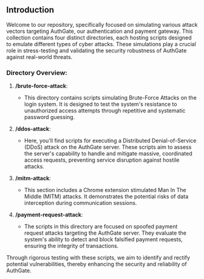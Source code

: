 ## Introduction

Welcome to our repository, specifically focused on simulating various attack vectors targeting AuthGate, our authentication and payment gateway. This collection contains four distinct directories, each hosting scripts designed to emulate different types of cyber attacks. These simulations play a crucial role in stress-testing and validating the security robustness of AuthGate against real-world threats.

### Directory Overview:

1. **/brute-force-attack**: 
   - This directory contains scripts simulating Brute-Force Attacks on the login system. It is designed to test the system's resistance to unauthorized access attempts through repetitive and systematic password guessing.

2. **/ddos-attack**: 
   - Here, you'll find scripts for executing a Distributed Denial-of-Service (DDoS) attack on the AuthGate server. These scripts aim to assess the server's capability to handle and mitigate massive, coordinated access requests, preventing service disruption against hostile attacks.

3. **/mitm-attack**: 
   - This section includes a Chrome extension stimulated Man In The Middle (MITM) attacks. It demonstrates the potential risks of data interception during communication sessions.

4. **/payment-request-attack**: 
   - The scripts in this directory are focused on spoofed payment request attacks targeting the AuthGate server. They evaluate the system's ability to detect and block falsified payment requests, ensuring the integrity of transactions.

Through rigorous testing with these scripts, we aim to identify and rectify potential vulnerabilities, thereby enhancing the security and reliability of AuthGate.